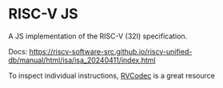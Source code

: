 # RISC-V JS

A JS implementation of the RISC-V (32I) specification.

Docs: https://riscv-software-src.github.io/riscv-unified-db/manual/html/isa/isa_20240411/index.html

To inspect individual instructions, [RVCodec](https://luplab.gitlab.io/rvcodecjs/) is a great resource
